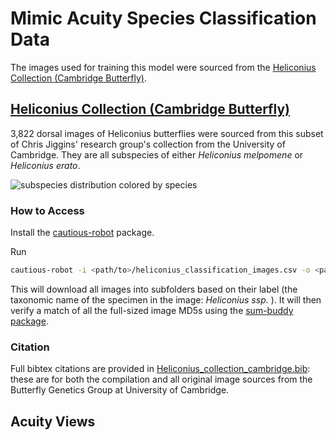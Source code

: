 # Mimic Acuity Species Classification Data

The images used for training this model were sourced from the [Heliconius Collection (Cambridge Butterfly)](#heliconius-collection-(cambridge-butterfly)).

## [Heliconius Collection (Cambridge Butterfly)](https://huggingface.co/datasets/imageomics/Heliconius-Collection_Cambridge-Butterfly)

3,822 dorsal images of Heliconius butterflies were sourced from this subset of Chris Jiggins' research group's collection from the University of Cambridge. They are all subspecies of either _Heliconius melpomene_ or _Heliconius erato_.


![subspecies distribution colored by species](https://github.com/user-attachments/assets/becde32a-0024-41f1-9304-2e6040eb7231)


### How to Access

Install the [cautious-robot](https://github.com/Imageomics/cautious-robot) package.

Run
```bash
cautious-robot -i <path/to>/heliconius_classification_images.csv -o <path/to/output-directory> -s label -v "md5"
```

This will download all images into subfolders based on their label (the taxonomic name of the specimen in the image: _Heliconius <species> ssp. <subspecies>_). It will then verify a match of all the full-sized image MD5s using the [sum-buddy package](https://github.com/Imageomics/sum-buddy).

### Citation
Full bibtex citations are provided in [Heliconius_collection_cambridge.bib](/heliconius_collection_cambridge.bib): these are for both the compilation and all original image sources from the Butterfly Genetics Group at University of Cambridge.


## Acuity Views

